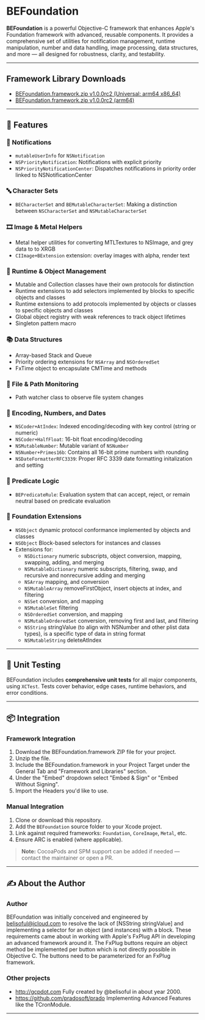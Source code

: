 # BEFoundation

**BEFoundation** is a powerful Objective-C framework that enhances Apple's Foundation framework with advanced, reusable components. It provides a comprehensive set of utilities for notification management, runtime manipulation, number and data handling, image processing, data structures, and more — all designed for robustness, clarity, and testability.

---

##  Framework Library Downloads

 - [BEFoundation.framework.zip v1.0.0rc2 (Universal: arm64 x86_64)](https://github.com/belisoful/BEFoundation/blob/main/Framework%20Release%20v1.0.0/BEFoundation%20Universal%20(arm64%2C%20x86_64)/BEFoundation.framework.zip)
 - [BEFoundation.framework.zip v1.0.0rc2 (arm64)](https://github.com/belisoful/BEFoundation/blob/main/Framework%20Release%20v1.0.0/BEFoundation%20(arm64)/BEFoundation.framework.zip)

---

## 🔧 Features

### 📣 Notifications
- `mutableUserInfo` for `NSNotification`
- `NSPriorityNotification`: Notifications with explicit priority
- `NSPriorityNotificationCenter`: Dispatches notifications in priority order linked to NSNotificationCenter

### 🔤 Character Sets
- `BECharacterSet` and `BEMutableCharacterSet`: Making a distinction between `NSCharacterSet` and `NSMutableCharacterSet`

### 🎞️ Image & Metal Helpers
- Metal helper utilities for converting MTLTextures to NSImage, and grey data to to XRGB
- `CIImage+BExtension` extension: overlay images with alpha, render text

### 🧠 Runtime & Object Management
- Mutable and Collection classes have their own protocols for distinction
- Runtime extensions to add selectors implemented by blocks to specific objects and classes
- Runtime extensions to add protocols implemented by objects or classes to specific objects and classes
- Global object registry with weak references to track object lifetimes
- Singleton pattern macro

### 📚 Data Structures
- Array-based Stack and Queue
- Priority ordering extensions for `NSArray` and `NSOrderedSet`
- FxTime object to encapsulate CMTime and methods

### 📡 File & Path Monitoring
- Path watcher class to observe file system changes

### 🧮 Encoding, Numbers, and Dates
- `NSCoder+AtIndex`: Indexed encoding/decoding with key control (string or numeric)
- `NSCoder+HalfFloat`: 16-bit float encoding/decoding
- `NSMutableNumber`: Mutable variant of `NSNumber`
- `NSNumber+Primes16b`: Contains all 16-bit prime numbers with rounding
- `NSDateFormatterRFC3339`: Proper RFC 3339 date formatting initalization and setting

### 🧪 Predicate Logic
- `BEPredicateRule`: Evaluation system that can accept, reject, or remain neutral based on predicate evaluation

### 🧩 Foundation Extensions
- `NSObject` dynamic protocol conformance implemented by objects and classes
- `NSObject` Block-based selectors for instances and classes
- Extensions for:
  - `NSDictionary` numeric subscripts, object conversion, mapping, swapping, adding, and merging
  - `NSMutableDictionary` numeric subscripts, filtering, swap, and recursive and nonrecursive adding and merging 
  - `NSArray` mapping, and conversion
  - `NSMutableArray` removeFirstObject, insert objects at index, and filtering
  - `NSSet` conversion, and mapping
  - `NSMutableSet` filtering
  - `NSOrderedSet` conversion, and mapping
  - `NSMutableOrderedSet` conversion, removing first and last, and filtering
  - `NSString` stringValue (to align with NSNumber and other plist data types), is a specific type of data in string format
  - `NSMutableString` deleteAtIndex

---

## 🧪 Unit Testing

BEFoundation includes **comprehensive unit tests** for all major components, using `XCTest`. Tests cover behavior, edge cases, runtime behaviors, and error conditions.

---

## 📦 Integration

### Framework Integration

1. Download the BEFoundation.framework ZIP file for your project.
2. Unzip the file.
3. Include the BEFoundation.framework in your Project Target under the General Tab and "Framework and Libraries" section.
4. Under the "Embed" dropdown select "Embed & Sign" or "Embed Without Signing".
5. Import the Headers you'd like to use.

### Manual Integration

1. Clone or download this repository.
2. Add the `BEFoundation` source folder to your Xcode project.
3. Link against required frameworks: `Foundation`, `CoreImage`, `Metal`, etc.
4. Ensure ARC is enabled (where applicable).

> **Note:** CocoaPods and SPM support can be added if needed — contact the maintainer or open a PR.

---

## ✍️ About the Author

### Author

BEFoundation was initially conceived and engineered by belisoful@icloud.com to resolve the lack of [NSString stringValue] and implementing a selector for an object (and instances) with a block.  These requirements came about in working with Apple's FxPlug API in developing an advanced framework around it.  The FxPlug buttons require an object method be implemented per button which is not directly possible in Objective C.  The buttons need to be parameterized for an FxPlug framework.

### Other projects
 - http://gcpdot.com Fully created by @belisoful in about year 2000.
 - https://github.com/pradosoft/prado Implementing Advanced Features like the TCronModule.



---
